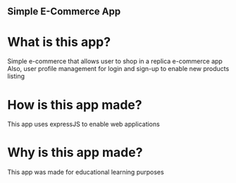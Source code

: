 ## Simple E-Commerce App

# What is this app?
Simple e-commerce that allows user to shop in a replica e-commerce app
Also, user profile management for login and sign-up to enable new products listing

# How is this app made?
This app uses expressJS to enable web applications 

# Why is this app made?
This app was made for educational learning purposes